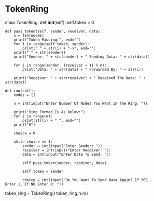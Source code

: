 # TokenRing
class TokenRing:
    def __init__(self):
        self.token = 0
    
    def pass_token(self, sender, receiver, data):
        n = len(nodes)
        print("Token Passing:", end="")
        for i in range(self.token, sender):
            print(" " + str(i) + "->", end="")
        print(" " + str(sender))
        print("Sender: " + str(sender) + " Sending Data: " + str(data))
        
        for i in range(sender, (receiver + 1) % n):
            print("Data: " + str(data) + " Forwarded By: " + str(i))
        
        print("Receiver: " + str(receiver) + " Received The Data: " + str(data))
        
    def run(self):
        nodes = []
        
        n = int(input("Enter Number Of Nodes You Want In The Ring: "))
        
        print("Ring Formed Is As Below:")
        for i in range(n):
            print(str(i) + " ", end="")
        print("0")
        
        choice = 0
        
        while choice == 1:
            sender = int(input("Enter Sender: "))
            receiver = int(input("Enter Receiver: "))
            data = int(input("Enter Data To Send: "))
            
            self.pass_token(sender, receiver, data)
            
            self.token = sender
            
            choice = int(input("Do You Want To Send Data Again? If YES Enter 1, If NO Enter 0: "))

token_ring = TokenRing()
token_ring.run()
